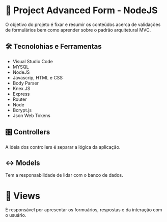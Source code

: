 # 🔮 Project Advanced Form - NodeJS

O objetivo do projeto é fixar e resumir os conteúdos acerca de validações de formulários bem como aprender sobre o padrão arquitetural MVC.

## 🛠 Tecnolohias e Ferramentas

- Visual Studio Code
- MYSQL
- NodeJS
- Javascrip, HTML e CSS
- Body Parser
- Knex.JS
- Express
- Router
- Node 
- Bcrypt.js
- Json Web Tokens

## 🎛 Controllers

A ideia dos controllers é separar a lógica da aplicação.

## ↔ Models

Tem a responsabilidade de lidar com o banco de dados.

# 👀 Views

É responsável por apresentar os formuários, respostas e da interação com o usuário.
